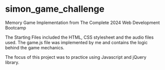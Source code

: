 # simon_game_challenge
Memory Game Implementation from The Complete 2024 Web Development Bootcamp

The Starting Files included the HTML, CSS stylesheet and the audio files used. The game.js file was implemented by me and contains the logic behind the game mechanics.

The focus of this project was to practice using Javascript and jQuery library.
